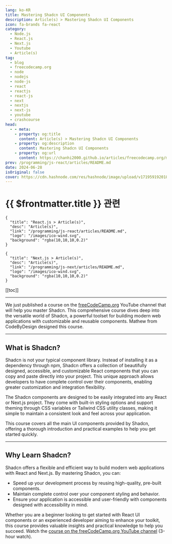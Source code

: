 ```yaml
---
lang: ko-KR
title: Mastering Shadcn UI Components
description: Article(s) > Mastering Shadcn UI Components
icon: fa-brands fa-react
category: 
  - Node.js
  - React.js
  - Next.js
  - Youtube
  - Article(s)
tag: 
  - blog
  - freecodecamp.org
  - node
  - nodejs
  - node-js
  - react
  - reactjs
  - react-js
  - next
  - nextjs
  - next-js
  - youtube
  - crashcourse
head:
  - - meta:
    - property: og:title
      content: Article(s) > Mastering Shadcn UI Components
    - property: og:description
      content: Mastering Shadcn UI Components
    - property: og:url
      content: https://chanhi2000.github.io/articles/freecodecamp.org/mastering-shadcn-ui-components.html
prev: /programming/js-react/articles/README.md
date: 2024-06-28
isOriginal: false
cover: https://cdn.hashnode.com/res/hashnode/image/upload/v1719591920182/350c938e-9faa-4292-9a9c-826cbcf43bc7.jpeg
---
```


# {{ $frontmatter.title }} 관련

```component VPCard
{
  "title": "React.js > Article(s)",
  "desc": "Article(s)",
  "link": "/programming/js-react/articles/README.md",
  "logo": "/images/ico-wind.svg",
  "background": "rgba(10,10,10,0.2)"
}
```

```component VPCard
{
  "title": "Next.js > Article(s)",
  "desc": "Article(s)",
  "link": "/programming/js-next/articles/README.md",
  "logo": "/images/ico-wind.svg",
  "background": "rgba(10,10,10,0.2)"
}
```

[[toc]]

---

<SiteInfo
  name="Mastering Shadcn UI Components"
  desc="We just published a course on the freeCodeCamp.org YouTube channel that will help you master Shadcn. This comprehensive course dives deep into the versatile world of Shadcn, a powerful toolset for building modern web applications with customizable an..."
  url="https://freecodecamp.org/news/mastering-shadcn-ui-components/"
  logo="https://cdn.freecodecamp.org/universal/favicons/favicon.ico"
  preview="https://cdn.hashnode.com/res/hashnode/image/upload/v1719591920182/350c938e-9faa-4292-9a9c-826cbcf43bc7.jpeg"/>

We just published a course on the [<FontIcon icon="fa-brands fa-free-code-camp"/>freeCodeCamp.org](http://freeCodeCamp.org) YouTube channel that will help you master Shadcn. This comprehensive course dives deep into the versatile world of Shadcn, a powerful toolset for building modern web applications with customizable and reusable components. Mathew from CodeByDesign designed this course.

---

## What is Shadcn?

Shadcn is not your typical component library. Instead of installing it as a dependency through npm, Shadcn offers a collection of beautifully designed, accessible, and customizable React components that you can copy and paste directly into your project. This unique approach allows developers to have complete control over their components, enabling greater customization and integration flexibility.

The Shadcn components are designed to be easily integrated into any React or Next.js project. They come with built-in styling options and support theming through CSS variables or Tailwind CSS utility classes, making it simple to maintain a consistent look and feel across your application.

This course covers all the main UI components provided by Shadcn, offering a thorough introduction and practical examples to help you get started quickly.

---

## Why Learn Shadcn?

Shadcn offers a flexible and efficient way to build modern web applications with React and Next.js. By mastering Shadcn, you can:

- Speed up your development process by reusing high-quality, pre-built components.
- Maintain complete control over your component styling and behavior.
- Ensure your application is accessible and user-friendly with components designed with accessibility in mind.

Whether you are a beginner looking to get started with React UI components or an experienced developer aiming to enhance your toolkit, this course provides valuable insights and practical knowledge to help you succeed. Watch the [<FontIcon icon="fa-brands fa-youtube"/>course on the freeCodeCamp.org YouTube channel](https://youtu.be/oidnyW71W0A) (3-hour watch).

<VidStack src="youtube/oidnyW71W0A" />

